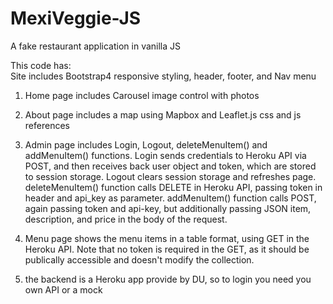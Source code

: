 # MexiVeggie-JS
A fake restaurant application in vanilla JS

This code has:  
Site includes Bootstrap4 responsive styling, header, footer, and Nav menu
1.  Home page includes Carousel image control with photos
2.  About page includes a map using Mapbox and Leaflet.js css and js references
3.  Admin page includes Login, Logout, deleteMenuItem() and addMenuItem() functions. 
    Login sends credentials to Heroku API via POST, and then receives back user object and token, which are stored to 
    session storage.   Logout clears session storage and refreshes page.   deleteMenuItem() function calls DELETE in
    Heroku API, passing token in header and api_key as parameter.   addMenuItem() function calls POST, again passing token
    and api-key, but additionally passing JSON item, description, and price in the body of the request.
4.  Menu page shows the menu items in a table format, using GET in the Heroku API.  Note that no token is required in the 
    GET, as it should be publically accessible and doesn't modify the collection. 

5. the backend is a Heroku app provide by DU, so to login you need you own API or a mock
